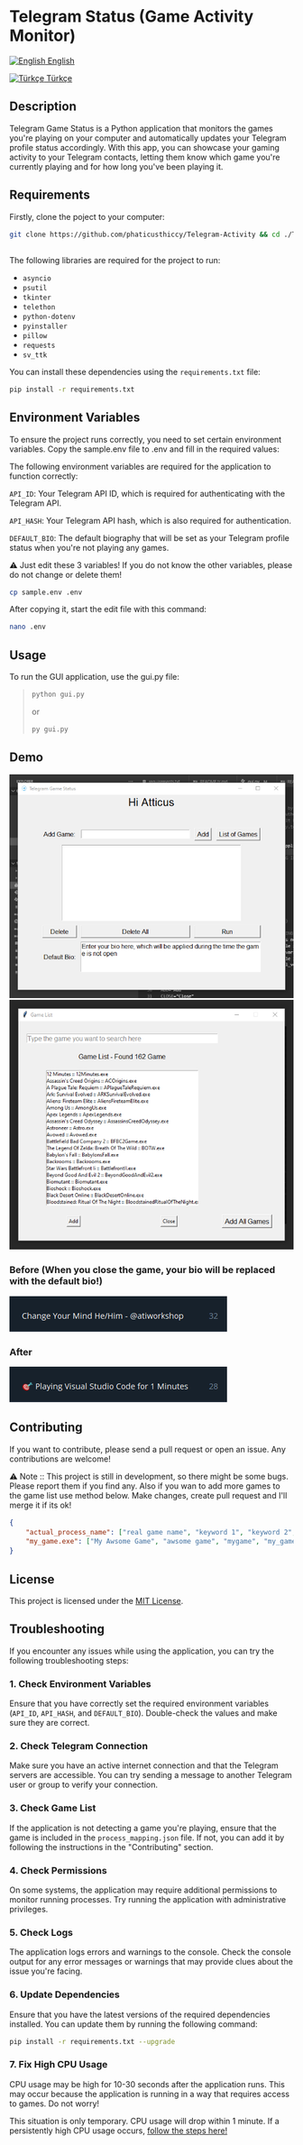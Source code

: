 # Telegram Status (Game Activity Monitor)

[<img src="https://images.emojiterra.com/openmoji/v15.0/512px/1f1ec-1f1e7.png" alt="English" width="30" height="30"> English](README.md)

[<img src="https://images.emojiterra.com/openmoji/v15.0/512px/1f1f9-1f1f7.png" alt="Türkçe" width="30" height="30"> Türkçe](README.tr.md)


## Description

Telegram Game Status is a Python application that monitors the games you're playing on your computer and automatically updates your Telegram profile status accordingly. With this app, you can showcase your gaming activity to your Telegram contacts, letting them know which game you're currently playing and for how long you've been playing it.


## Requirements

Firstly, clone the poject to your computer:

```bash
git clone https://github.com/phaticusthiccy/Telegram-Activity && cd ./Telegram-Activity
```

## 

The following libraries are required for the project to run:

- `asyncio`
- `psutil`
- `tkinter`
- `telethon`
- `python-dotenv`
- `pyinstaller`
- `pillow`
- `requests`
- `sv_ttk`

You can install these dependencies using the `requirements.txt` file:

```bash
pip install -r requirements.txt
```

## Environment Variables
To ensure the project runs correctly, you need to set certain environment variables. Copy the sample.env file to .env and fill in the required values:

The following environment variables are required for the application to function correctly:

``API_ID``: Your Telegram API ID, which is required for authenticating with the Telegram API.

``API_HASH``: Your Telegram API hash, which is also required for authentication.

``DEFAULT_BIO``: The default biography that will be set as your Telegram profile status when you're not playing any games.

⚠ Just edit these 3 variables! If you do not know the other variables, please do not change or delete them!

```bash
cp sample.env .env
```

After copying it, start the edit file with this command:

```bash
nano .env
```

## Usage
To run the GUI application, use the gui.py file:

> ```bash
> python gui.py
> ```
> or
> ```bash
> py gui.py
> ```


## Demo

![Main Menu](src/main_page_en.png)
![Game List](src/game_list_en.png)


### Before (When you close the game, your bio will be replaced with the default bio!) 

![Before](src/before.png)

### After

![After](src/after_en.png)


## Contributing
If you want to contribute, please send a pull request or open an issue. Any contributions are welcome!

⚠ Note :: This project is still in development, so there might be some bugs. Please report them if you find any. Also if you wan to add more games to the game list use method below. Make changes, create pull request and I'll merge it if its ok!

```json
{
    "actual_process_name": ["real game name", "keyword 1", "keyword 2", "keyword n..", "actual_process_name"],
    "my_game.exe": ["My Awsome Game", "awsome game", "mygame", "my_game.exe"]
}
```

## License
This project is licensed under the [MIT License](LICENSE).

## Troubleshooting

If you encounter any issues while using the application, you can try the following troubleshooting steps:

### 1. Check Environment Variables
Ensure that you have correctly set the required environment variables (`API_ID`, `API_HASH`, and `DEFAULT_BIO`). Double-check the values and make sure they are correct.

### 2. Check Telegram Connection
Make sure you have an active internet connection and that the Telegram servers are accessible. You can try sending a message to another Telegram user or group to verify your connection.

### 3. Check Game List
If the application is not detecting a game you're playing, ensure that the game is included in the `process_mapping.json` file. If not, you can add it by following the instructions in the "Contributing" section.

### 4. Check Permissions
On some systems, the application may require additional permissions to monitor running processes. Try running the application with administrative privileges.

### 5. Check Logs
The application logs errors and warnings to the console. Check the console output for any error messages or warnings that may provide clues about the issue you're facing.

### 6. Update Dependencies
Ensure that you have the latest versions of the required dependencies installed. You can update them by running the following command:

```bash
pip install -r requirements.txt --upgrade
```

### 7. Fix High CPU Usage
CPU usage may be high for 10-30 seconds after the application runs. This may occur because the application is running in a way that requires access to games. Do not worry!

This situation is only temporary. CPU usage will drop within 1 minute. If a persistently high CPU usage occurs, [follow the steps here!](https://github.com/phaticusthiccy/Telegram-Activity/wiki/High-CPU-Usage-Solution)